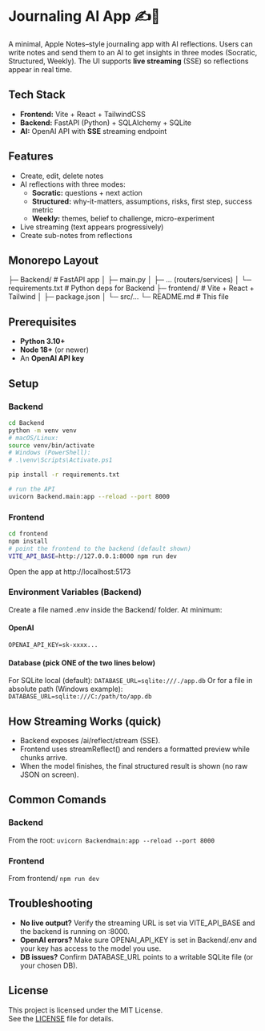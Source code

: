 # Journaling AI App ✍️🤖

A minimal, Apple Notes–style journaling app with AI reflections. Users can write notes and send them to an AI to get insights in three modes (Socratic, Structured, Weekly). The UI supports **live streaming** (SSE) so reflections appear in real time.

## Tech Stack
- **Frontend:** Vite + React + TailwindCSS  
- **Backend:** FastAPI (Python) + SQLAlchemy + SQLite  
- **AI:** OpenAI API with **SSE** streaming endpoint

## Features
- Create, edit, delete notes
- AI reflections with three modes:
  - **Socratic:** questions + next action
  - **Structured:** why-it-matters, assumptions, risks, first step, success metric
  - **Weekly:** themes, belief to challenge, micro-experiment
- Live streaming (text appears progressively)
- Create sub-notes from reflections

## Monorepo Layout
├─ Backend/ # FastAPI app
│ ├─ main.py
│ ├─ ... (routers/services)
│ └─ requirements.txt # Python deps for Backend
├─ frontend/ # Vite + React + Tailwind
│ ├─ package.json
│ └─ src/...
└─ README.md # This file


## Prerequisites
- **Python 3.10+**
- **Node 18+** (or newer)
- An **OpenAI API key**

## Setup

### Backend
```bash
cd Backend
python -m venv venv
# macOS/Linux:
source venv/bin/activate
# Windows (PowerShell):
# .\venv\Scripts\Activate.ps1

pip install -r requirements.txt

# run the API
uvicorn Backend.main:app --reload --port 8000
```

### Frontend

```bash
cd frontend
npm install
# point the frontend to the backend (default shown)
VITE_API_BASE=http://127.0.0.1:8000 npm run dev
```
Open the app at http://localhost:5173

### Environment Variables (Backend)

Create a file named .env inside the Backend/ folder. At minimum:

#### OpenAI
```OPENAI_API_KEY=sk-xxxx...```

#### Database (pick ONE of the two lines below)
For SQLite local (default):
```DATABASE_URL=sqlite:///./app.db```
Or for a file in absolute path (Windows example):
```DATABASE_URL=sqlite:///C:/path/to/app.db```

## How Streaming Works (quick)
- Backend exposes /ai/reflect/stream (SSE).
- Frontend uses streamReflect() and renders a formatted preview while chunks arrive.
- When the model finishes, the final structured result is shown (no raw JSON on screen).

## Common Comands

### Backend
From the root:
```uvicorn Backendmain:app --reload --port 8000```

### Frontend
From frontend/
```npm run dev```


## Troubleshooting
- **No live output?** Verify the streaming URL is set via VITE_API_BASE and the backend is running on :8000.
- **OpenAI errors?** Make sure OPENAI_API_KEY is set in Backend/.env and your key has access to the model you use.
- **DB issues?** Confirm DATABASE_URL points to a writable SQLite file (or your chosen DB).

## License
This project is licensed under the MIT License.  
See the [LICENSE](./LICENSE) file for details.


